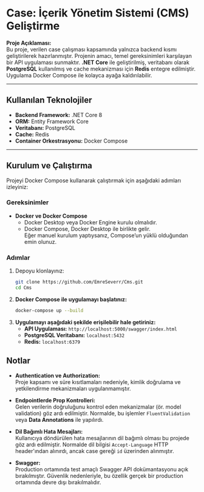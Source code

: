 # Case: İçerik Yönetim Sistemi (CMS) Geliştirme  

**Proje Açıklaması:**  
Bu proje, verilen case çalışması kapsamında yalnızca backend kısmı geliştirilerek hazırlanmıştır. Projenin amacı, temel gereksinimleri karşılayan bir API uygulaması sunmaktır. **.NET Core** ile geliştirilmiş, veritabanı olarak **PostgreSQL** kullanılmış ve cache mekanizması için **Redis** entegre edilmiştir. Uygulama Docker Compose ile kolayca ayağa kaldırılabilir.

---

## Kullanılan Teknolojiler  

- **Backend Framework:** .NET Core 8  
- **ORM:** Entity Framework Core  
- **Veritabanı:** PostgreSQL  
- **Cache:** Redis  
- **Container Orkestrasyonu:** Docker Compose  

---

## Kurulum ve Çalıştırma  

Projeyi Docker Compose kullanarak çalıştırmak için aşağıdaki adımları izleyiniz:

### Gereksinimler  

- **Docker ve Docker Compose**  
  - Docker Desktop veya Docker Engine kurulu olmalıdır.  
  - Docker Compose, Docker Desktop ile birlikte gelir.  
    Eğer manuel kurulum yaptıysanız, Compose’un yüklü olduğundan emin olunuz.

### Adımlar  

1. Depoyu klonlayınız:  
   ```bash
   git clone https://github.com/EmreSeverr/Cms.git
   cd Cms
2. **Docker Compose ile uygulamayı başlatınız:**  
   ```bash
   docker-compose up --build
3. **Uygulamayı aşağıdaki şekilde erişilebilir hale getiriniz:**  
   - **API Uygulaması:** `http://localhost:5000/swagger/index.html`  
   - **PostgreSQL Veritabanı:** `localhost:5432`  
   - **Redis:** `localhost:6379`


## Notlar

- **Authentication ve Authorization:**  
  Proje kapsamı ve süre kısıtlamaları nedeniyle, kimlik doğrulama ve yetkilendirme mekanizmaları uygulanmamıştır.  

- **Endpointlerde Prop Kontrolleri:**  
  Gelen verilerin doğruluğunu kontrol eden mekanizmalar (ör. model validation) göz ardı edilmiştir. Normalde, bu işlemler `FluentValidation` veya **Data Annotations** ile yapılırdı.  

- **Dil Bağımlı Hata Mesajları:**  
  Kullanıcıya döndürülen hata mesajlarının dil bağımlı olması bu projede göz ardı edilmiştir. Normalde dil bilgisi `Accept-Language` HTTP header'ından alınırdı, ancak case gereği `id` üzerinden alınmıştır.

- **Swagger:**  
  Production ortamında test amaçlı Swagger API dokümantasyonu açık bırakılmıştır. Güvenlik nedenleriyle, bu özellik gerçek bir production ortamında devre dışı bırakılmalıdır.
